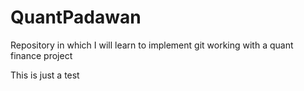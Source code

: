 # QuantPadawan
Repository in which I will learn to implement git working with a quant finance project

This is just a test
